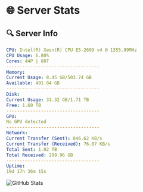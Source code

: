 # 🌐 Server Stats
## 🔍 Server Info
```yaml
CPU: Intel(R) Xeon(R) CPU E5-2699 v4 @ 1355.99MHz
CPU Usage: 6.80%
Cores: 44P | 88T
-----------------------------------
Memory:
Current Usage: 8.45 GB/503.74 GB
Available: 491.84 GB
-----------------------------------
Disk:
Current Usage: 31.32 GB/1.71 TB
Free: 1.60 TB
-----------------------------------
GPU:
No GPU detected
-----------------------------------
Network:
Current Transfer (Sent): 846.62 KB/s
Current Transfer (Received): 76.07 KB/s
Total Sent: 1.02 TB
Total Received: 209.96 GB
-----------------------------------
Uptime:
19d 17h 36m 15s
```
![GitHub Stats](https://img.shields.io/badge/Updated-2025-05-09_10:45:03-blue)